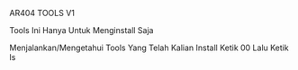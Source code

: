 AR404 TOOLS V1

Tools Ini Hanya Untuk Menginstall Saja 

Menjalankan/Mengetahui Tools Yang Telah Kalian Install Ketik 00 Lalu Ketik ls 
